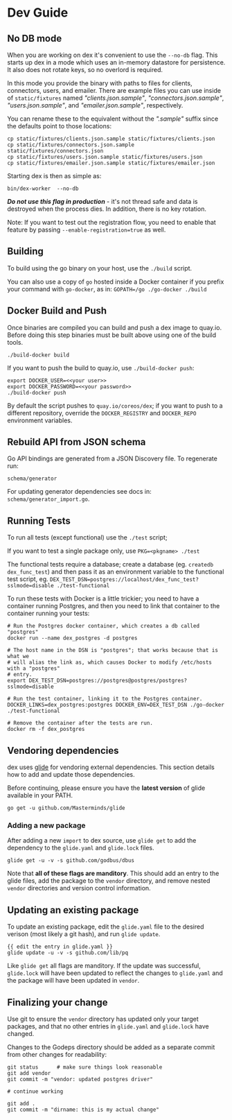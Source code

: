 # Dev Guide

## No DB mode

When you are working on dex it's convenient to use the `--no-db` flag. This starts up dex in a mode which uses an in-memory datastore for persistence. It also does not rotate keys, so no overlord is required.

In this mode you provide the binary with paths to files for clients, connectors, users, and emailer. There are example files you can use inside of `static/fixtures` named *"clients.json.sample"*, *"connectors.json.sample"*, *"users.json.sample"*, and *"emailer.json.sample"*, respectively.

You can rename these to the equivalent without the *".sample"* suffix since the defaults point to those locations:

```console
cp static/fixtures/clients.json.sample static/fixtures/clients.json
cp static/fixtures/connectors.json.sample static/fixtures/connectors.json
cp static/fixtures/users.json.sample static/fixtures/users.json
cp static/fixtures/emailer.json.sample static/fixtures/emailer.json
```

Starting dex is then as simple as:

```console
bin/dex-worker  --no-db
```

***Do not use this flag in production*** - it's not thread safe and data is destroyed when the process dies. In addition, there is no key rotation.

Note: If you want to test out the registration flow, you need to enable that feature by passing `--enable-registration=true` as well.

## Building

To build using the go binary on your host, use the `./build` script.

You can also use a copy of `go` hosted inside a Docker container if you prefix your command with `go-docker`, as in: `GOPATH=/go ./go-docker ./build`

## Docker Build and Push

Once binaries are compiled you can build and push a dex image to quay.io. Before doing this step binaries must be built above using one of the build tools.

```console
./build-docker build
```

If you want to push the build to quay.io, use `./build-docker push`:

```console
export DOCKER_USER=<<your user>>
export DOCKER_PASSWORD=<<your password>>
./build-docker push
```

By default the script pushes to `quay.io/coreos/dex`; if you want to push to a different repository, override the `DOCKER_REGISTRY` and `DOCKER_REPO` environment variables.

## Rebuild API from JSON schema

Go API bindings are generated from a JSON Discovery file.
To regenerate run:

```console
schema/generator
```

For updating generator dependencies see docs in: `schema/generator_import.go`.

## Running Tests

To run all tests (except functional) use the `./test` script;

If you want to test a single package only, use `PKG=<pkgname> ./test`

The functional tests require a database; create a database (eg. `createdb dex_func_test`) and then pass it as an environment variable to the functional test script, eg.  `DEX_TEST_DSN=postgres://localhost/dex_func_test?sslmode=disable ./test-functional`

To run these tests with Docker is a little trickier; you need to have a container running Postgres, and then you need to link that container to the container running your tests:


```console
# Run the Postgres docker container, which creates a db called "postgres"
docker run --name dex_postgres -d postgres

# The host name in the DSN is "postgres"; that works because that is what we
# will alias the link as, which causes Docker to modify /etc/hosts with a "postgres"
# entry.
export DEX_TEST_DSN=postgres://postgres@postgres/postgres?sslmode=disable

# Run the test container, linking it to the Postgres container.
DOCKER_LINKS=dex_postgres:postgres DOCKER_ENV=DEX_TEST_DSN ./go-docker ./test-functional

# Remove the container after the tests are run.
docker rm -f dex_postgres
```

## Vendoring dependencies

dex uses [glide](https://github.com/Masterminds/glide) for vendoring external dependencies. This section details how to add and update those dependencies.

Before continuing, please ensure you have the **latest version** of glide available in your PATH.

```
go get -u github.com/Masterminds/glide
```

### Adding a new package

After adding a new `import` to dex source, use `glide get` to add the dependency to the `glide.yaml` and `glide.lock` files.

```
glide get -u -v -s github.com/godbus/dbus
```

Note that __all of these flags are manditory__. This should add an entry to the glide files, add the package to the `vendor` directory, and remove nested `vendor` directories and version control information.

## Updating an existing package

To update an existing package, edit the `glide.yaml` file to the desired verison (most likely a git hash), and run `glide update`.

```
{{ edit the entry in glide.yaml }}
glide update -u -v -s github.com/lib/pq
```

Like `glide get` all flags are manditory. If the update was successful, `glide.lock` will have been updated to reflect the changes to `glide.yaml` and the package will have been updated in `vendor`.

## Finalizing your change

Use git to ensure the `vendor` directory has updated only your target packages, and that no other entries in `glide.yaml` and `glide.lock` have changed.

Changes to the Godeps directory should be added as a separate commit from other changes for readability:

```
git status      # make sure things look reasonable
git add vendor
git commit -m "vendor: updated postgres driver"

# continue working

git add .
git commit -m "dirname: this is my actual change"
```
